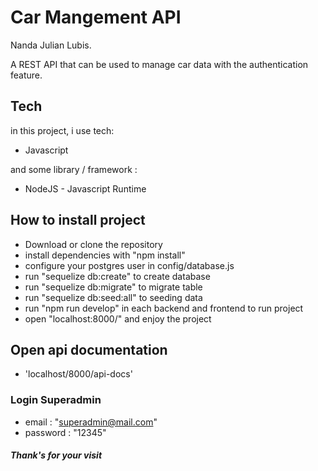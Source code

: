 # Car Mangement API

Nanda Julian Lubis.

A REST API that can be used to manage car data with the authentication feature.

## Tech

in this project, i use tech:
- Javascript

and some library / framework :
- NodeJS - Javascript Runtime


## How to install project
- Download or clone the repository
- install dependencies with "npm install"
- configure your postgres user in config/database.js
- run "sequelize db:create" to create database
- run "sequelize db:migrate" to migrate table
- run "sequelize db:seed:all" to seeding data
- run "npm run develop" in each backend and frontend to run project
- open "localhost:8000/" and enjoy the project

## Open api documentation
- 'localhost/8000/api-docs'

### Login Superadmin
- email : "superadmin@mail.com"
- password : "12345"

##### Thank's for your visit
